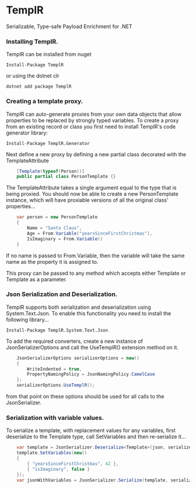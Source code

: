 TemplR
========

Serializable, Type-safe Payload Enrichment for .NET

### Installing TemplR.

TemplR can be installed from nuget

    Install-Package TemplR

or using the dotnet clr

    dotnet add package TemplR

### Creating a template proxy.

TemplR can auto-generate proxies from your own data objects that allow properties to be replaced by strongly typed variables. To create a proxy from an existing record or class you first need to install TemplR's code generator library:

    Install-Package TemplR.Generator

Next define a new proxy by defining a new partial class decorated with the TemplateAttribute

```csharp
    [Template(typeof(Person))]
    public partial class PersonTemplate {}
```

The TemplateAttribute takes a single argument equal to the type that is being proxied. You should now be able to create a new PersonTemplate instance, which will have proxiable versions of all the original class' properties...

```csharp
    var person = new PersonTemplate
    {
        Name = "Santa Claus",
        Age = From.Variable("yearsSinceFirstChristmas"),
        IsImaginary = From.Variable()
    }
```

If no name is passed to From.Variable, then the variable will take the same name as the property it is assigned to.

This proxy can be passed to any method which accepts either Template or Template<Person> as a parameter.

### Json Serialization and Deserialization.

TemplR supports both serialization and deserialization using System.Text.Json. To enable this functionality you need to install the following library...

    Install-Package TemplR.System.Text.Json

To add the required converters, create a new instance of JsonSerializerOptions and call the UseTemplR() extension method on it.

```csharp
    JsonSerializerOptions serializerOptions = new()
    {
        WriteIndented = true,
        PropertyNamingPolicy = JsonNamingPolicy.CamelCase
    };
    serializerOptions.UseTemplR();
```

from that point on these options should be used for all calls to the JsonSerializer.

### Serialization with variable values.

To serialize a template, with replacement values for any variables, first deserialize to the Template type, call SetVariables and then re-serialize it...

```csharp
    var template = JsonSerializer.Deserialize<Template>(json, serializerOptions);
    template.SetVariables(new()
    {
        { "yearsSinceFirstChristmas", 42 },
        { "isImaginary", false }
    });
    var jsonWithVariables = JsonSerializer.Serialize(template, serializerOptions);
```